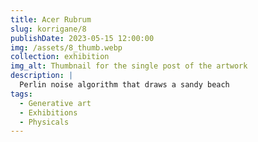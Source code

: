 ```yaml
---
title: Acer Rubrum
slug: korrigane/8
publishDate: 2023-05-15 12:00:00
img: /assets/8_thumb.webp
collection: exhibition
img_alt: Thumbnail for the single post of the artwork
description: |
  Perlin noise algorithm that draws a sandy beach
tags:
  - Generative art
  - Exhibitions
  - Physicals
---
```

